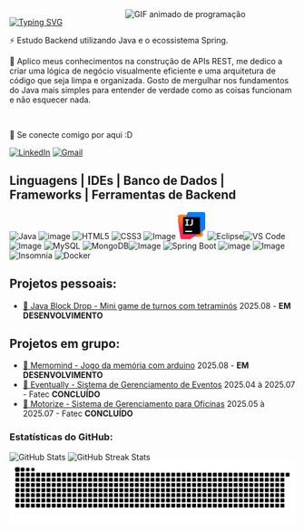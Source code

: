 
<img src="https://github.com/user-attachments/assets/5e90aa73-2682-4b8e-8f05-fd90d7d0c9c1" alt="GIF animado de programação" align="right" width="300" style="margin-left: 20px;">

[![Typing SVG](https://readme-typing-svg.demolab.com/?lines=Olá+!+Gabriella+aqui;Bem+Vindo+ao+meu+Github&size=30)](https://git.io/typing-svg)

⚡ Estudo Backend utilizando Java e o ecossistema Spring.

💪 Aplico meus conhecimentos na construção de APIs REST, me dedico a criar uma lógica de negócio visualmente eficiente e uma arquitetura de código que seja limpa e organizada. Gosto de mergulhar nos fundamentos do Java mais simples para entender de verdade como as coisas funcionam e não esquecer nada.

<br clear="both">

💬 Se conecte comigo por aqui :D

[![LinkedIn](https://img.shields.io/badge/LinkedIn-blue?style=for-the-badge&logo=linkedin)](https://www.linkedin.com/in/gabriellatccorrea/)  [![Gmail](https://img.shields.io/badge/Gmail-%23D14836?style=for-the-badge&logo=gmail&logoColor=white)](mailto:gabriellatccorrea@gmail.com)  

## Linguagens | IDEs | Banco de Dados | Frameworks | Ferramentas de Backend
<img src="https://img.icons8.com/color/48/000000/java-coffee-cup-logo.png" alt="Java"/> <img width="60" height="40" alt="image" src="https://github.com/user-attachments/assets/f2171eff-90dc-46a4-956a-4c04a985df54" /> <img src="https://img.icons8.com/color/48/000000/html-5.png" alt="HTML5"/> <img src="https://img.icons8.com/color/48/000000/css3.png" alt="CSS3"/>
<img width="41" height="41" alt="Image" src="https://github.com/user-attachments/assets/893c6e1a-2189-4b12-9eca-11fd8aede6a3" /> <img src="https://raw.githubusercontent.com/JetBrains/logos/master/web/intellij-idea/intellij-idea.svg" width="48" height="48" alt="IntelliJ IDEA"/> <img src="https://cdn.jsdelivr.net/gh/devicons/devicon/icons/eclipse/eclipse-original.svg" width="48" height="48" alt="Eclipse"/><img src="https://img.icons8.com/color/48/000000/visual-studio-code-2019.png" alt="VS Code"/><img width="41" height="41" alt="Image" src="https://github.com/user-attachments/assets/893c6e1a-2189-4b12-9eca-11fd8aede6a3" /> <img src="https://cdn.jsdelivr.net/gh/devicons/devicon/icons/mysql/mysql-original.svg" width="48" height="48" alt="MySQL"/> <img src="https://img.icons8.com/color/48/000000/mongodb.png" alt="MongoDB"/><img width="41" height="41" alt="Image" src="https://github.com/user-attachments/assets/893c6e1a-2189-4b12-9eca-11fd8aede6a3" />  <img src="https://img.icons8.com/color/48/000000/spring-logo.png" alt="Spring Boot"/> <img width="55" height="50" alt="image" src="https://github.com/user-attachments/assets/91b322fe-00df-4910-87c4-9b807aa24834" />
 <img width="41" height="41" alt="Image" src="https://github.com/user-attachments/assets/893c6e1a-2189-4b12-9eca-11fd8aede6a3" /> <img src="https://cdn.jsdelivr.net/gh/devicons/devicon/icons/insomnia/insomnia-original.svg" width="48" height="48" alt="Insomnia"/> <img src="https://cdn.jsdelivr.net/gh/devicons/devicon/icons/docker/docker-original.svg" width="48" height="48" alt="Docker"/>

## Projetos pessoais:
- [🧱 Java Block Drop - Mini game de turnos com tetraminós](https://github.com/gabriellatcc/Java-Block-Drop/) 2025.08 - **EM DESENVOLVIMENTO**

## Projetos em grupo:
- [🎲 Memomind - Jogo da memória com arduino](https://github.com/gabriellatcc/Memomind) 2025.08 - **EM DESENVOLVIMENTO**
- [📆 Eventually - Sistema de Gerenciamento de Eventos](https://github.com/gabriellatcc/Description-Projects/tree/main/Description-Eventually) 2025.04 à 2025.07 - Fatec **CONCLUÍDO**
- [🚙 Motorize - Sistema de Gerenciamento para Oficinas](https://github.com/gabriellatcc/Motorize)  2025.05 à 2025.07 -  Fatec **CONCLUÍDO**

### Estatísticas do GitHub:

<img src="https://github-readme-stats.vercel.app/api?username=gabriellatcc&theme=dark&hide_border=false&include_all_commits=false&count_private=false" alt="GitHub Stats" />  <img src="https://nirzak-streak-stats.vercel.app/?user=gabriellatcc&theme=dark&hide_border=false" alt="GitHub Streak Stats" />
![snake gif](https://github.com/gabriellatcc/gabriellatcc/blob/output/snake.svg)

